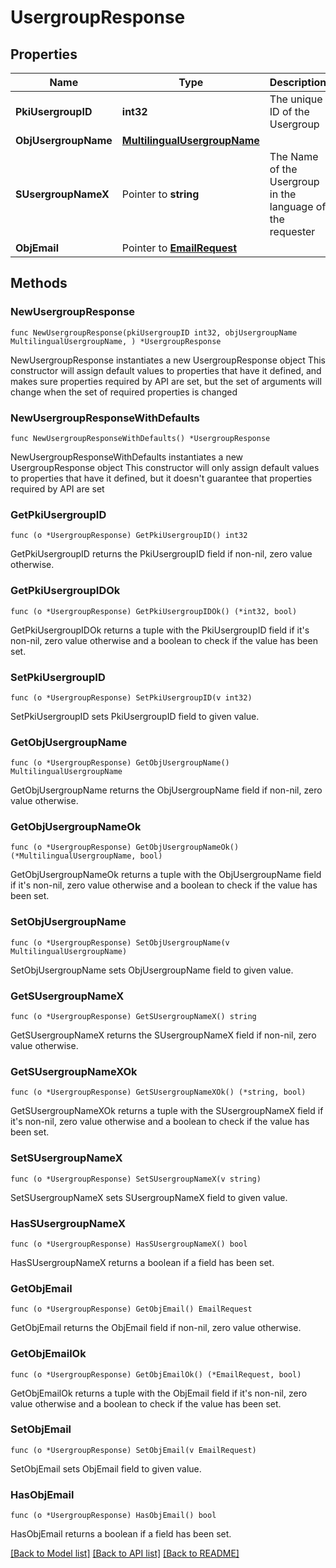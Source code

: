 # UsergroupResponse

## Properties

Name | Type | Description | Notes
------------ | ------------- | ------------- | -------------
**PkiUsergroupID** | **int32** | The unique ID of the Usergroup | 
**ObjUsergroupName** | [**MultilingualUsergroupName**](MultilingualUsergroupName.md) |  | 
**SUsergroupNameX** | Pointer to **string** | The Name of the Usergroup in the language of the requester | [optional] 
**ObjEmail** | Pointer to [**EmailRequest**](EmailRequest.md) |  | [optional] 

## Methods

### NewUsergroupResponse

`func NewUsergroupResponse(pkiUsergroupID int32, objUsergroupName MultilingualUsergroupName, ) *UsergroupResponse`

NewUsergroupResponse instantiates a new UsergroupResponse object
This constructor will assign default values to properties that have it defined,
and makes sure properties required by API are set, but the set of arguments
will change when the set of required properties is changed

### NewUsergroupResponseWithDefaults

`func NewUsergroupResponseWithDefaults() *UsergroupResponse`

NewUsergroupResponseWithDefaults instantiates a new UsergroupResponse object
This constructor will only assign default values to properties that have it defined,
but it doesn't guarantee that properties required by API are set

### GetPkiUsergroupID

`func (o *UsergroupResponse) GetPkiUsergroupID() int32`

GetPkiUsergroupID returns the PkiUsergroupID field if non-nil, zero value otherwise.

### GetPkiUsergroupIDOk

`func (o *UsergroupResponse) GetPkiUsergroupIDOk() (*int32, bool)`

GetPkiUsergroupIDOk returns a tuple with the PkiUsergroupID field if it's non-nil, zero value otherwise
and a boolean to check if the value has been set.

### SetPkiUsergroupID

`func (o *UsergroupResponse) SetPkiUsergroupID(v int32)`

SetPkiUsergroupID sets PkiUsergroupID field to given value.


### GetObjUsergroupName

`func (o *UsergroupResponse) GetObjUsergroupName() MultilingualUsergroupName`

GetObjUsergroupName returns the ObjUsergroupName field if non-nil, zero value otherwise.

### GetObjUsergroupNameOk

`func (o *UsergroupResponse) GetObjUsergroupNameOk() (*MultilingualUsergroupName, bool)`

GetObjUsergroupNameOk returns a tuple with the ObjUsergroupName field if it's non-nil, zero value otherwise
and a boolean to check if the value has been set.

### SetObjUsergroupName

`func (o *UsergroupResponse) SetObjUsergroupName(v MultilingualUsergroupName)`

SetObjUsergroupName sets ObjUsergroupName field to given value.


### GetSUsergroupNameX

`func (o *UsergroupResponse) GetSUsergroupNameX() string`

GetSUsergroupNameX returns the SUsergroupNameX field if non-nil, zero value otherwise.

### GetSUsergroupNameXOk

`func (o *UsergroupResponse) GetSUsergroupNameXOk() (*string, bool)`

GetSUsergroupNameXOk returns a tuple with the SUsergroupNameX field if it's non-nil, zero value otherwise
and a boolean to check if the value has been set.

### SetSUsergroupNameX

`func (o *UsergroupResponse) SetSUsergroupNameX(v string)`

SetSUsergroupNameX sets SUsergroupNameX field to given value.

### HasSUsergroupNameX

`func (o *UsergroupResponse) HasSUsergroupNameX() bool`

HasSUsergroupNameX returns a boolean if a field has been set.

### GetObjEmail

`func (o *UsergroupResponse) GetObjEmail() EmailRequest`

GetObjEmail returns the ObjEmail field if non-nil, zero value otherwise.

### GetObjEmailOk

`func (o *UsergroupResponse) GetObjEmailOk() (*EmailRequest, bool)`

GetObjEmailOk returns a tuple with the ObjEmail field if it's non-nil, zero value otherwise
and a boolean to check if the value has been set.

### SetObjEmail

`func (o *UsergroupResponse) SetObjEmail(v EmailRequest)`

SetObjEmail sets ObjEmail field to given value.

### HasObjEmail

`func (o *UsergroupResponse) HasObjEmail() bool`

HasObjEmail returns a boolean if a field has been set.


[[Back to Model list]](../README.md#documentation-for-models) [[Back to API list]](../README.md#documentation-for-api-endpoints) [[Back to README]](../README.md)


